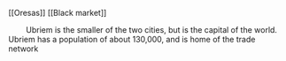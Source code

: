 [[Oresas]]
[[Black market]]

$\qquad$Ubriem is the smaller of the two cities, but is the capital of the world. Ubriem has a population of about 130,000, and is home of the trade network